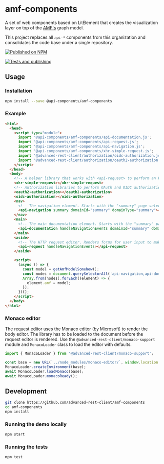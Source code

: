 # amf-components

A set of web components based on LitElement that creates the visualization layer on top of the [AMF's](https://a.ml) graph model.

This project replaces all `api-*` components from this organization and consolidates the code base under a single repository.

[![Published on NPM](https://img.shields.io/npm/v/@api-components/amf-components.svg)](https://www.npmjs.com/package/@api-components/amf-components)

[![Tests and publishing](https://github.com/advanced-rest-client/amf-components/actions/workflows/deployment.yml/badge.svg)](https://github.com/advanced-rest-client/amf-components/actions/workflows/deployment.yml)

## Usage

### Installation

```sh
npm install --save @api-components/amf-components
```

### Example

```html
<html>
  <head>
    <script type="module">
      import '@api-components/amf-components/api-documentation.js';
      import '@api-components/amf-components/api-request.js';
      import '@api-components/amf-components/api-navigation.js';
      import '@api-components/amf-components/xhr-simple-request.js';
      import '@advanced-rest-client/authorization/oidc-authorization.js';
      import '@advanced-rest-client/authorization/oauth2-authorization.js';
    </script>
  </head>
  <body>
    <!-- A helper library that works with <api-request> to perform an HTTP request in the browser. -->
    <xhr-simple-request></xhr-simple-request>
    <!-- Authorization libraries to perform OAuth and OIDC authorization. -->
    <oauth2-authorization></oauth2-authorization>
    <oidc-authorization></oidc-authorization>
    <nav>
      <!-- The navigation element. Starts with the "summary" page selection. -->
      <api-navigation summary domainId="summary" domainType="summary"></api-navigation>
    </nav>
    <main>
      <!-- The main documentation element. Starts with the "summary" page selection. -->
      <api-documentation handleNavigationEvents domainId="summary" domainType="summary"></api-documentation>
    </main>
    <aside>
      <!-- The HTTP request editor. Renders forms for user input to make an HTTP request -->
      <api-request handleNavigationEvents></api-request>
    </aside>

    <script>
      (async () => {
        const model = getAmfModelSomehow();
        const nodes = document.querySelectorAll('api-navigation,api-documentation,api-request');
        Array.from(nodes).forEach((element) => {
          element.amf = model;
        });
      })();
    </script>
  </body>
</html>
```

### Monaco editor

The request editor uses the Monaco editor (by Microsoft) to render the body editor.
The library has to be loaded to the document before the request editor is rendered. Use the `@advanced-rest-client/monaco-support` module and `MonacoLoader` class to load the editor with defaults.

```javascript
import { MonacoLoader } from '@advanced-rest-client/monaco-support';

const base = new URL(`../node_modules/monaco-editor/`, window.location.href).toString();
MonacoLoader.createEnvironment(base);
await MonacoLoader.loadMonaco(base);
await MonacoLoader.monacoReady();
```

## Development

```sh
git clone https://github.com/advanced-rest-client/amf-components
cd amf-components
npm install
```

### Running the demo locally

```sh
npm start
```

### Running the tests

```sh
npm test
```
